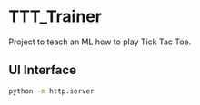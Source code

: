 # TTT_Trainer
Project to teach an ML how to play Tick Tac Toe.

## UI Interface

```sh
python -m http.server 
```